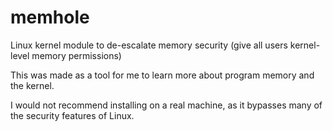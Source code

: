 # memhole
Linux kernel module to de-escalate memory security (give all users kernel-level memory permissions)

This was made as a tool for me to learn more about program memory and the kernel. 

I would not recommend installing on a real machine, as it bypasses many of the security features of Linux.

